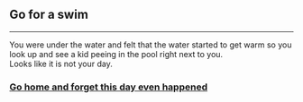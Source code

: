 ## Go for a swim
---
You were under the water and felt that the water started to get warm so you look up and see a kid peeing in the pool right next to you.  
Looks like it is not your day.  

### [Go home and forget this day even happened](vacation.md)
